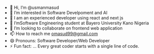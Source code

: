 - 👋 Hi, I’m @usmanmasud
- 👀 I’m interested in Software Develpoment and AI
- 🌱 I am an experienced developer using react and next js
- 🌱 I’mSoftware Engineering student at Bayero University Kano Nigeria
- 💞️ I’m looking to collaborate on frontend web application
- 📫 How to reach me omasud99@gmail.com
- 😄 Pronouns: Software Developer/Web Developer
- ⚡ Fun fact: ... Every great coder starts with a single line of code.

<!---
usmanmasud/usmanmasud is a ✨ special ✨ repository because its `README.md` (this file) appears on your GitHub profile.
You can click the Preview link to take a look at your changes.
--->
